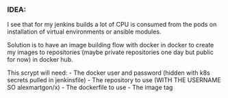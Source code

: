 ### IDEA:
I see that for my jenkins builds a lot of CPU is consumed from the pods on installation of virtual environments or ansible modules.

Solution is to have an image building flow with docker in docker to create my images to repositories (maybe private repositories one day but public for now) in docker hub. 

This scrypt will need:
    - The docker user and password (hidden with k8s secrets pulled in jenkinsfile)
    - The repository to use (WITH THE USERNAME SO alexmartgon/x)
    - The dockerfile to use
    - The image tag